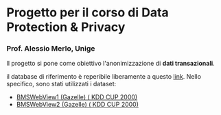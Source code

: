 # Progetto per il corso di Data Protection & Privacy
### Prof. Alessio Merlo, Unige
Il progetto si pone come obiettivo l'anonimizzazione di **dati transazionali**.

il database di riferimento è reperibile liberamente a questo [link](http://www.philippe-fournier-viger.com/spmf/index.php?link=datasets.php).
Nello specifico, sono stati utilizzati i dataset: 
* [BMSWebView1 (Gazelle) ( KDD CUP 2000)](http://www.philippe-fournier-viger.com/spmf/datasets/BMS1_spmf)
* [BMSWebView2 (Gazelle) ( KDD CUP 2000)](http://www.philippe-fournier-viger.com/spmf/datasets/BMS2_spmf)
